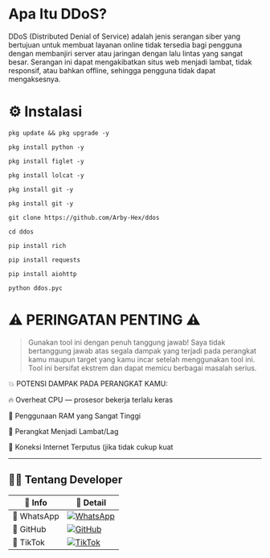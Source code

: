 # Apa Itu DDoS?
DDoS (Distributed Denial of Service) adalah jenis serangan siber yang bertujuan untuk membuat layanan online tidak tersedia bagi pengguna dengan membanjiri server atau jaringan dengan lalu lintas yang sangat besar. Serangan ini dapat mengakibatkan situs web menjadi lambat, tidak responsif, atau bahkan offline, sehingga pengguna tidak dapat mengaksesnya. 

# ⚙️ Instalasi

```
pkg update && pkg upgrade -y
```
```
pkg install python -y
```
```
pkg install figlet -y
```
```
pkg install lolcat -y
```
```
pkg install git -y
```
```
pkg install git -y
```
```
git clone https://github.com/Arby-Hex/ddos
```
```
cd ddos
```
```
pip install rich
```
```
pip install requests
```
```
pip install aiohttp
```
```
python ddos.pyc
```

# ⚠️ PERINGATAN PENTING ⚠️

> Gunakan tool ini dengan penuh tanggung jawab!
Saya tidak bertanggung jawab atas segala dampak yang terjadi pada perangkat kamu maupun target yang kamu incar setelah menggunakan tool ini. Tool ini bersifat ekstrem dan dapat memicu berbagai masalah serius.

💥 POTENSI DAMPAK PADA PERANGKAT KAMU:

🔥 Overheat CPU — prosesor bekerja terlalu keras

💾 Penggunaan RAM yang Sangat Tinggi

🐢 Perangkat Menjadi Lambat/Lag

📡 Koneksi Internet Terputus (jika tidak cukup kuat

____________________________________________________

## 👨‍💻 Tentang Developer

| 🧠 Info     | 🧩 Detail                                                                 |
|------------|---------------------------------------------------------------------------|
| 👤 WhatsApp| [![WhatsApp](https://img.shields.io/badge/Arby-25D366?logo=whatsapp&logoColor=white&style=for-the-badge)](https://wa.me/6285691909415) |
| 🐙 GitHub  | [![GitHub](https://img.shields.io/badge/GitHub-000000?logo=github&logoColor=white&style=for-the-badge)](https://github.com/Arby-Hex) |
| 🎵 TikTok  | [![TikTok](https://img.shields.io/badge/TikTok-000000?logo=tiktok&logoColor=white&style=for-the-badge)](https://www.tiktok.com/@viper_exe9) |

